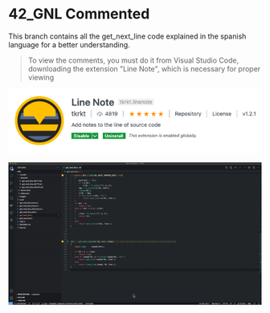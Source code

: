 # 42_GNL	Commented

This branch contains all the get\_next\_line code explained in the spanish language for a better understanding.

> To view the comments, you must do it from Visual Studio Code, downloading the extension "Line Note", which is necessary for proper viewing

![42_GNL](https://raw.githubusercontent.com/Bortize/42_GNL/commented/images/lineNote.png)

![42_GNL](https://raw.githubusercontent.com/Bortize/42_GNL/commented/images/gnl_explain.gif)
